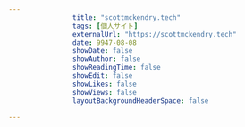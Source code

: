 ---
                title: "scottmckendry.tech"
                tags: [個人サイト]
                externalUrl: "https://scottmckendry.tech"
                date: 9947-08-08
                showDate: false
                showAuthor: false
                showReadingTime: false
                showEdit: false
                showLikes: false
                showViews: false
                layoutBackgroundHeaderSpace: false
                ---

